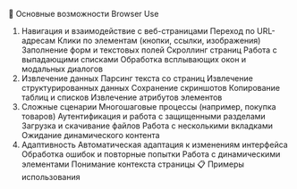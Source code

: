 🚀 Основные возможности Browser Use
1. Навигация и взаимодействие с веб-страницами
Переход по URL-адресам
Клики по элементам (кнопки, ссылки, изображения)
Заполнение форм и текстовых полей
Скроллинг страниц
Работа с выпадающими списками
Обработка всплывающих окон и модальных диалогов
2. Извлечение данных
Парсинг текста со страниц
Извлечение структурированных данных
Сохранение скриншотов
Копирование таблиц и списков
Извлечение атрибутов элементов
3. Сложные сценарии
Многошаговые процессы (например, покупка товаров)
Аутентификация и работа с защищенными разделами
Загрузка и скачивание файлов
Работа с несколькими вкладками
Ожидание динамического контента
4. Адаптивность
Автоматическая адаптация к изменениям интерфейса
Обработка ошибок и повторные попытки
Работа с динамическими элементами
Понимание контекста страницы
📋 Примеры использования